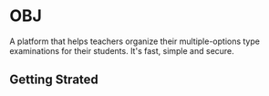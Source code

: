 # OBJ

A platform that helps teachers organize their multiple-options type examinations for their students.
It's fast, simple and secure.

## Getting Strated

